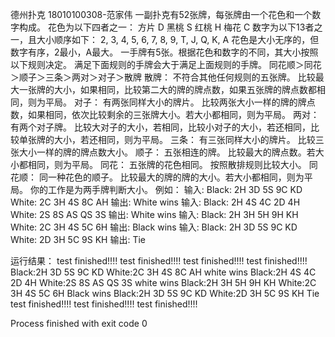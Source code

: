 德州扑克    18010100308-范家伟
一副扑克有52张牌，每张牌由一个花色和一个数字构成。
花色为以下四者之一：
    方片 D
    黑桃 S
    红桃 H
    梅花 C
数字为以下13者之一，且大小顺序如下：
    2, 3, 4, 5, 6, 7, 8, 9, T, J, Q, K, A
花色是大小无序的，但数字有序，2最小，A最大。
一手牌有5张。根据花色和数字的不同，其大小按照以下规则决定。
满足下面规则的手牌会大于满足上面规则的手牌。
    同花顺＞同花＞顺子＞三条＞两对＞对子＞散牌
散牌：
不符合其他任何规则的五张牌。
比较最大一张牌的大小，如果相同，比较第二大的牌的牌点数，如果五张牌的牌点数都相同，则为平局。
对子：
有两张同样大小的牌片。
比较两张大小一样的牌的牌点数，如果相同，依次比较剩余的三张牌大小。若大小都相同，则为平局。
两对：
有两个对子牌。
比较大对子的大小，若相同，比较小对子的大小，若还相同，比较单张牌的大小，若还相同，则为平局。
三条：
有三张同样大小的牌片。
比较三张大小一样的牌的牌点数大小。
顺子：
五张相连的牌。
比较最大的牌点数。若大小都相同，则为平局。
同花：
五张牌的花色相同。
按照散排规则比较大小。
同花顺：
同一种花色的顺子。
比较最大的牌的牌的大小。若大小都相同，则为平局。
你的工作是为两手牌判断大小。
例如：
输入: Black: 2H 3D 5S 9C KD White: 2C 3H 4S 8C AH 输出: White wins 
输入: Black: 2H 4S 4C 2D 4H White: 2S 8S AS QS 3S 输出: White wins
输入: Black: 2H 3H 5H 9H KH White: 2C 3H 4S 5C 6H 输出: Black wins
输入: Black: 2H 3D 5S 9C KD White: 2D 3H 5C 9S KH 输出: Tie

运行结果：
test finished!!!!
test finished!!!!
test finished!!!!
test finished!!!!
Black:2H 3D 5S 9C KD White:2C 3H 4S 8C AH 
white wins
Black:2H 4S 4C 2D 4H White:2S 8S AS QS 3S 
white wins
Black:2H 3H 5H 9H KH White:2C 3H 4S 5C 6H 
Black wins
Black:2H 3D 5S 9C KD White:2D 3H 5C 9S KH 
Tie
test finished!!!!
test finished!!!!
test finished!!!!

Process finished with exit code 0